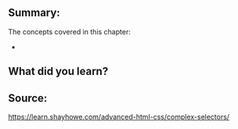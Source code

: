 ## Summary:
The concepts covered in this chapter:

* 

## What did you learn?


## Source:
https://learn.shayhowe.com/advanced-html-css/complex-selectors/